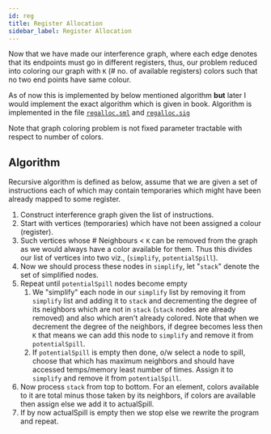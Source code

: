 ```yaml
---
id: reg 
title: Register Allocation 
sidebar_label: Register Allocation 
---
```


Now that we have made our interference graph, where each edge denotes that its endpoints must go in different registers, thus, our problem reduced into coloring our graph with `K` (# no. of available registers) colors such that no two end points have same colour. 

As of now this is implemented by below mentioned algorithm **but** later I would implement the exact algorithm which is given in book. Algorithm is implemented in the file [`regalloc.sml`](https://www.github.com/sourabh2311/btp/tree/master/Compiler/regalloc.sml) and [`regalloc.sig`](https://www.github.com/sourabh2311/btp/tree/master/Compiler/regalloc.sig)

Note that graph coloring problem is not fixed parameter tractable with respect to number of colors.

## Algorithm 

Recursive algorithm is defined as below, assume that we are given a set of instructions each of which may contain temporaries which might have been already mapped to some register.

1. Construct interference graph given the list of instructions. 
3. Start with vertices (temporaries) which have not been assigned a colour (register).
4. Such vertices whose # Neighbours $<$ `K` can be removed from the graph as we would always have a color available for them. Thus this divides our list of vertices into two viz., (`simplify`, `potentialSpill`).
5. Now we should process these nodes in `simplify`, let "`stack`" denote the set of simplified nodes.
6. Repeat until `potentialSpill` nodes become empty
   1. We "simplify" each node in our `simplify` list by removing it from `simplify` list and adding it to `stack` and decrementing the degree of its neighbors which are not in `stack` (`stack` nodes are already removed) and also which aren't already colored. Note that when we decrement the degree of the neighbors, if degree becomes less then `K` that means we can add this node to `simplify` and remove it from `potentialSpill`.
   2. If `potentialSpill` is empty then done, o/w select a node to spill, choose that which has maximum neighbors and should have accessed temps/memory least number of times. Assign it to `simplify` and remove it from `potentialSpill`.
7. Now process `stack` from top to bottom. For an element, colors available to it are total minus those taken by its neighbors, if colors are available then assign else we add it to actualSpill.
8. If by now actualSpill is empty then we stop else we rewrite the program and repeat. 